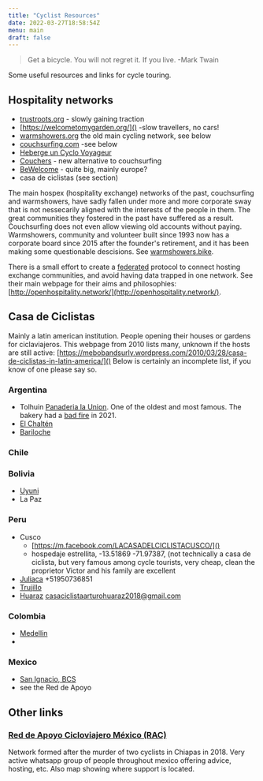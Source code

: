```yaml
---
title: "Cyclist Resources"
date: 2022-03-27T18:58:54Z
menu: main
draft: false
---
```


> Get a bicycle. You will not regret it. If you live. -Mark Twain

Some useful resources and links for cycle touring.

## Hospitality networks

- [trustroots.org]() - slowly gaining traction
- [https://welcometomygarden.org/]() -slow travellers, no cars!
- [warmshowers.org]() the old main cycling network, see below
- [couchsurfing.com]() -see below
- [Heberge un Cyclo Voyageur](https://facebook.com/groups/555958764898796)
- [Couchers](www.couchers.org) - new alternative to couchsurfing
- [BeWelcome](https://www.bewelcome.org/) - quite big, mainly europe?
- casa de ciclistas (see section)

The main hospex (hospitality exchange) networks of the past, couchsurfing and warmshowers, have sadly fallen under more and more corporate sway that is not nessecarily aligned with the interests of the people in them. The great communities they fostered in the past have suffered as a result. Couchsurfing does not even allow viewing old accounts without paying. Warmshowers, community and volunteer built since 1993 now has a corporate board since 2015 after the founder's retirement, and it has been making some questionable descisions. See  [warmshowers.bike](warmshowers.bike). 


There is a small effort to create a [federated](https://en.m.wikipedia.org/wiki/Federated_social_network) protocol to connect hosting exchange communities, and avoid having data trapped in one network. See their main webpage for their aims and philosophies: [http://openhospitality.network/](http://openhospitality.network/).

## Casa de Ciclistas

Mainly a latin american institution. People opening their houses or gardens for ciclaviajeros.  This webpage from 2010 lists many, unknown if the hosts are still active: [https://mebobandsurly.wordpress.com/2010/03/28/casa-de-ciclistas-in-latin-america/]()
Below is certainly an incomplete list, if you know of one please say so.


### Argentina

- Tolhuin [Panaderia la Union](https://www.panaderialaunion.com.ar/). One of the oldest and most famous. The bakery had a [bad fire](https://www.telam.com.ar/notas/202101/542432-incendio-destruyo-la-mitica-panaderia-la-union-en-la-ciudad-fueguina-de-tolhuin.html) in 2021.
- [El Chaltén](https://facebook.com/florchalten/)
- [Bariloche](https://m.facebook.com/casaciclistabariloche/)

### Chile

### Bolivia
- [Uyuni](https://facebook.com/La-Casa-Ciclista-Ping%C3%BCi-Uyuni-Bolivia-2283024538687664/)
- La Paz
### Peru
- Cusco
    - [https://m.facebook.com/LACASADELCICLISTACUSCO/]()
     - hospedaje estrellita, -13.51869 -71.97387, (not technically a casa de ciclista, but very famous among cycle tourists, very cheap, clean the proprietor Victor and his family are excellent
- [Juliaca](https://facebook.com/lacasaciclistajuliaca)
+51950736851
- [Trujillo](https://m.facebook.com/casaciclistatrujillo)
- [Huaraz](https://facebook.com/Casa-Ciclista-Arturo-Huaraz-2110635712589734/)
casaciclistaarturohuaraz2018@gmail.com

### Colombia
- [Medellin](https://facebook.com/CasaCiclistaMedellin/)
- 
### Mexico
- [San Ignacio, BCS](https://facebook.com/lacasadelcyclista)
- see the Red de Apoyo

## Other links

### [Red de Apoyo Cicloviajero México (RAC\)](https://racmx.org/)
Network formed after the murder of two cyclists in Chiapas in 2018. Very active whatsapp group of people throughout mexico offering advice, hosting, etc. Also map showing where support is located. 




